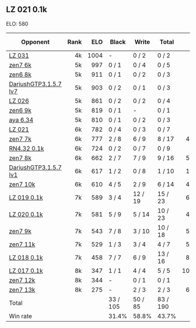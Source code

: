 ## LZ 021 0.1k ##

ELO: 580

Opponent | Rank | ELO | Black | Write | Total | Win rate
---------|-----:|----:|-------|-------|-------|-------:
[LZ 031](LZ%20031.md) | 4k | 1004 | - | 0 / 2 | 0 / 2 | 0.0%
[zen7 6k](zen7%206k.md) | 5k | 997 | 0 / 1 | 0 / 4 | 0 / 5 | 0.0%
[zen6 8k](zen6%208k.md) | 5k | 911 | 0 / 1 | 0 / 2 | 0 / 3 | 0.0%
[DariushGTP3.1.5.7 lv7](DariushGTP3.1.5.7%20lv7.md) | 5k | 903 | 0 / 2 | 0 / 1 | 0 / 3 | 0.0%
[LZ 026](LZ%20026.md) | 5k | 861 | 0 / 2 | 0 / 2 | 0 / 4 | 0.0%
[zen6 9k](zen6%209k.md) | 5k | 819 | 0 / 1 | - | 0 / 1 | 0.0%
[aya 6.34](aya%206.34.md) | 5k | 810 | 0 / 1 | 0 / 2 | 0 / 3 | 0.0%
[LZ 021](LZ%20021.md) | 6k | 782 | 0 / 4 | 0 / 3 | 0 / 7 | 0.0%
[zen7 7k](zen7%207k.md) | 6k | 777 | 2 / 8 | 6 / 9 | 8 / 17 | 47.1%
[RN4.32 0.1k](RN4.32%200.1k.md) | 6k | 724 | 0 / 2 | 0 / 7 | 0 / 9 | 0.0%
[zen7 8k](zen7%208k.md) | 6k | 662 | 2 / 7 | 7 / 9 | 9 / 16 | 56.3%
[DariushGTP3.1.5.7 lv1](DariushGTP3.1.5.7%20lv1.md) | 6k | 617 | 1 / 2 | 0 / 8 | 1 / 10 | 10.0%
[zen7 10k](zen7%2010k.md) | 6k | 610 | 4 / 5 | 2 / 9 | 6 / 14 | 42.9%
[LZ 019 0.1k](LZ%20019%200.1k.md) | 7k | 589 | 3 / 4 | 12 / 19 | 15 / 23 | 65.2%
[LZ 020 0.1k](LZ%20020%200.1k.md) | 7k | 581 | 5 / 9 | 5 / 14 | 10 / 23 | 43.5%
[zen7 9k](zen7%209k.md) | 7k | 543 | 7 / 8 | 3 / 10 | 10 / 18 | 55.6%
[zen7 11k](zen7%2011k.md) | 7k | 529 | 1 / 3 | 3 / 4 | 4 / 7 | 57.1%
[LZ 018 0.1k](LZ%20018%200.1k.md) | 7k | 458 | 7 / 7 | 6 / 9 | 13 / 16 | 81.3%
[LZ 017 0.1k](LZ%20017%200.1k.md) | 8k | 347 | 1 / 1 | 4 / 4 | 5 / 5 | 100.0%
[zen7 12k](zen7%2012k.md) | 8k | 344 | - | 0 / 1 | 0 / 1 | 0.0%
[zen7 13k](zen7%2013k.md) | 8k | 275 | - | 2 / 3 | 2 / 3 | 66.7%
Total | | | 33 / 105 | 50 / 85 | 83 / 190 | 
Win rate| | | 31.4% | 58.8% | 43.7% | 
